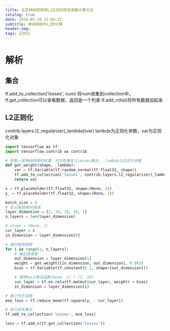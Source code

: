```yaml
---
title: 五层神经网络带L2正则的损失函数计算方法
catalog: true
date: 2019-05-10 15:04:22
subtitle: 神经网络中L2的计算
header-img:
tags: 正则化
---
```


# 解析
## 集合
tf.add_to_collection('losses', num)
将num收集到collection中，
tf.get_collection可以查看数据，返回是一个列表
tf.add_n(list)将所有数据加起来

## L2正则化
contrib.layers.l2_regularizer(_lambda)(var)
lambda为正则化参数，var为正则化对象


```python
import tensorflow as tf
import tensorflow.contrib as contrib

# 获取一层神经网络的权重，并将权重写入losses集合, _lambda为正则化参数
def get_weight(shape, _lambda):
    var = tf.Variable(tf.random_normal(tf.float32, shape))
    tf.add_to_collection('losses', contrib.layers.l2_regularizer(_lambda)(var))
    return var

x = tf.placeholder(tf.float32, shape=(None, 2))
y_ = tf.placeholder(tf.float32, shape=(None, 1))

batch_size = 8
# 定义每层NN的维度
layer_dimension = [2, 10, 10, 10, 1]
n_layers = len(layer_dimension)

# shape = (None, 2)
cur_layer = x
in_dimension = layer_dimension[0]

# 遍历每层网络
for i in range(1, n_layers):
    # 输出层维度
    out_dimension = layer_dimension[1]
    weight = get_weight([in_dimension, out_dimension], 0.001)
    bias = tf.Variable(tf.constant(0.1, shape=[out_dimension]))

    # 使用ReLU激活函数(None, 2) * (2, 10)
    cur_layer = tf.nn.relu(tf.matmul(cur_layer, weight) + bias)
    in_dimension = layer_dimension[i]

# 最小均方误差
mse_loss = tf.reduce_mean(tf.square(y_ - cur_layer))

# 加入损失集合
tf.add_to_collection('losses', mse_loss)

loss = tf.add_n(tf.get_collection('losses'))
```
